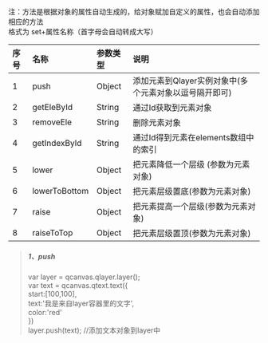 注：方法是根据对象的属性自动生成的，给对象赋加自定义的属性，也会自动添加相应的方法  
格式为 set+属性名称（首字母会自动转成大写）

| 序号 | 名称 | 参数类型 | 说明 |
| :--- | :--- | :--- | :--- |
| 1 | push | Object | 添加元素到Qlayer实例对象中\(多个元素对象以逗号隔开即可\) |
| 2 | getEleById | String | 通过Id获取到元素对象 |
| 3 | removeEle | String | 删除元素对象 |
| 4 | getIndexById | String | 通过Id得到元素在elements数组中的索引 |
| 5 | lower | Object | 把元素降低一个层级 \(参数为元素对象\) |
| 6 | lowerToBottom | Object | 把元素层级置底\(参数为元素对象\) |
| 7 | raise | Object | 把元素提高一个层级\(参数为元素对象\) |
| 8 | raiseToTop | Object | 把元素层级置顶\(参数为元素对象\) |

> ##### 1、push
>
> var layer = qcanvas.qlayer.layer\(\);  
> var text = qcanvas.qtext.text\({  
>         start:\[100,100\],  
>         text:'我是来自layer容器里的文字',  
>         color:'red'  
>     }\)  
> layer.push\(text\);  //添加文本对象到layer中



